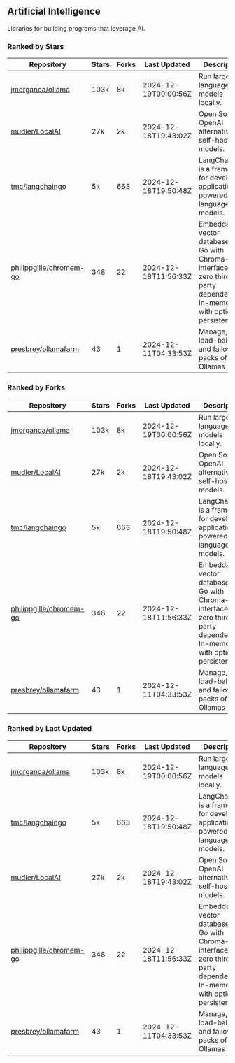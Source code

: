 ## Artificial Intelligence

Libraries for building programs that leverage AI.

### Ranked by Stars

| Repository | Stars | Forks | Last Updated | Description | 
|------------|-------|-------|--------------|-------------|
| [jmorganca/ollama](https://github.com/jmorganca/ollama) | 103k | 8k | 2024-12-19T00:00:56Z |  Run large language models locally. |
| [mudler/LocalAI](https://github.com/mudler/LocalAI) | 27k | 2k | 2024-12-18T19:43:02Z |  Open Source OpenAI alternative, self-host AI models. |
| [tmc/langchaingo](https://github.com/tmc/langchaingo) | 5k | 663 | 2024-12-18T19:50:48Z |  LangChainGo is a framework for developing applications powered by language models. |
| [philippgille/chromem-go](https://github.com/philippgille/chromem-go) | 348 | 22 | 2024-12-18T11:56:33Z |  Embeddable vector database for Go with Chroma-like interface and zero third-party dependencies. In-memory with optional persistence. |
| [presbrey/ollamafarm](https://github.com/presbrey/ollamafarm) | 43 | 1 | 2024-12-11T04:33:53Z |  Manage, load-balance, and failover packs of Ollamas |

### Ranked by Forks

| Repository | Stars | Forks | Last Updated | Description | 
|------------|-------|-------|--------------|-------------|
| [jmorganca/ollama](https://github.com/jmorganca/ollama) | 103k | 8k | 2024-12-19T00:00:56Z |  Run large language models locally. |
| [mudler/LocalAI](https://github.com/mudler/LocalAI) | 27k | 2k | 2024-12-18T19:43:02Z |  Open Source OpenAI alternative, self-host AI models. |
| [tmc/langchaingo](https://github.com/tmc/langchaingo) | 5k | 663 | 2024-12-18T19:50:48Z |  LangChainGo is a framework for developing applications powered by language models. |
| [philippgille/chromem-go](https://github.com/philippgille/chromem-go) | 348 | 22 | 2024-12-18T11:56:33Z |  Embeddable vector database for Go with Chroma-like interface and zero third-party dependencies. In-memory with optional persistence. |
| [presbrey/ollamafarm](https://github.com/presbrey/ollamafarm) | 43 | 1 | 2024-12-11T04:33:53Z |  Manage, load-balance, and failover packs of Ollamas |

### Ranked by Last Updated

| Repository | Stars | Forks | Last Updated | Description | 
|------------|-------|-------|--------------|-------------|
| [jmorganca/ollama](https://github.com/jmorganca/ollama) | 103k | 8k | 2024-12-19T00:00:56Z |  Run large language models locally. |
| [tmc/langchaingo](https://github.com/tmc/langchaingo) | 5k | 663 | 2024-12-18T19:50:48Z |  LangChainGo is a framework for developing applications powered by language models. |
| [mudler/LocalAI](https://github.com/mudler/LocalAI) | 27k | 2k | 2024-12-18T19:43:02Z |  Open Source OpenAI alternative, self-host AI models. |
| [philippgille/chromem-go](https://github.com/philippgille/chromem-go) | 348 | 22 | 2024-12-18T11:56:33Z |  Embeddable vector database for Go with Chroma-like interface and zero third-party dependencies. In-memory with optional persistence. |
| [presbrey/ollamafarm](https://github.com/presbrey/ollamafarm) | 43 | 1 | 2024-12-11T04:33:53Z |  Manage, load-balance, and failover packs of Ollamas |

